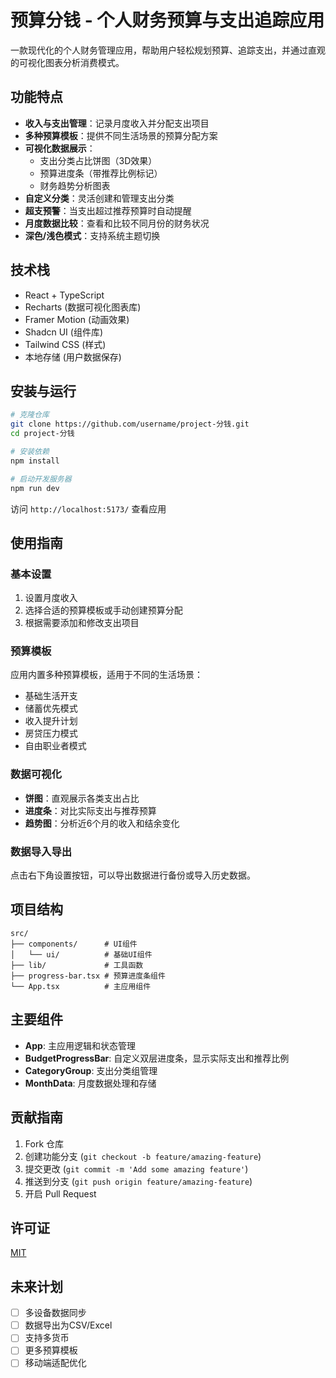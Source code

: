 # 预算分钱 - 个人财务预算与支出追踪应用

一款现代化的个人财务管理应用，帮助用户轻松规划预算、追踪支出，并通过直观的可视化图表分析消费模式。

## 功能特点

- **收入与支出管理**：记录月度收入并分配支出项目
- **多种预算模板**：提供不同生活场景的预算分配方案
- **可视化数据展示**：
  - 支出分类占比饼图（3D效果）
  - 预算进度条（带推荐比例标记）
  - 财务趋势分析图表
- **自定义分类**：灵活创建和管理支出分类
- **超支预警**：当支出超过推荐预算时自动提醒
- **月度数据比较**：查看和比较不同月份的财务状况
- **深色/浅色模式**：支持系统主题切换

## 技术栈

- React + TypeScript
- Recharts (数据可视化图表库)
- Framer Motion (动画效果)
- Shadcn UI (组件库)
- Tailwind CSS (样式)
- 本地存储 (用户数据保存)

## 安装与运行

```bash
# 克隆仓库
git clone https://github.com/username/project-分钱.git
cd project-分钱

# 安装依赖
npm install

# 启动开发服务器
npm run dev
```

访问 `http://localhost:5173/` 查看应用

## 使用指南

### 基本设置

1. 设置月度收入
2. 选择合适的预算模板或手动创建预算分配
3. 根据需要添加和修改支出项目

### 预算模板

应用内置多种预算模板，适用于不同的生活场景：
- 基础生活开支
- 储蓄优先模式
- 收入提升计划
- 房贷压力模式
- 自由职业者模式

### 数据可视化

- **饼图**：直观展示各类支出占比
- **进度条**：对比实际支出与推荐预算
- **趋势图**：分析近6个月的收入和结余变化

### 数据导入导出

点击右下角设置按钮，可以导出数据进行备份或导入历史数据。

## 项目结构

```
src/
├── components/      # UI组件
│   └── ui/          # 基础UI组件
├── lib/             # 工具函数
├── progress-bar.tsx # 预算进度条组件
└── App.tsx          # 主应用组件
```

## 主要组件

- **App**: 主应用逻辑和状态管理
- **BudgetProgressBar**: 自定义双层进度条，显示实际支出和推荐比例
- **CategoryGroup**: 支出分类组管理
- **MonthData**: 月度数据处理和存储

## 贡献指南

1. Fork 仓库
2. 创建功能分支 (`git checkout -b feature/amazing-feature`)
3. 提交更改 (`git commit -m 'Add some amazing feature'`)
4. 推送到分支 (`git push origin feature/amazing-feature`)
5. 开启 Pull Request

## 许可证

[MIT](LICENSE)

## 未来计划

- [ ] 多设备数据同步
- [ ] 数据导出为CSV/Excel
- [ ] 支持多货币
- [ ] 更多预算模板
- [ ] 移动端适配优化 